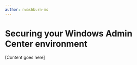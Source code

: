 ```yaml
---
author: nwashburn-ms
---
```


# Securing your Windows Admin Center environment

[Content goes here]
